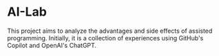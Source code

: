 AI-Lab
========

This project aims to analyze the advantages and side effects of assisted programming. 
Initially, it is a collection of experiences using GitHub's Copilot and OpenAI's ChatGPT.
